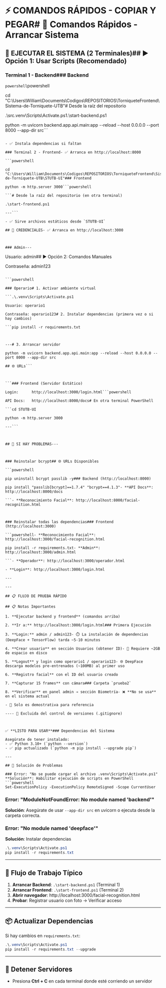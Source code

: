 # ⚡ COMANDOS RÁPIDOS - COPIAR Y PEGAR# 🚀 Comandos Rápidos - Arrancar Sistema



## 🚀 EJECUTAR EL SISTEMA (2 Terminales)## ▶️ Opción 1: Usar Scripts (Recomendado)



### Terminal 1 - Backend### Backend

```powershell```powershell

cd "C:\Users\William\Documents\Codigos\REPOSITORIOS\TorniqueteFrontend\Sistema-de-Torniquete-UTB"# Desde la raíz del repositorio

.\src\.venv\Scripts\Activate.ps1.\start-backend.ps1

python -m uvicorn backend.app.api.main:app --reload --host 0.0.0.0 --port 8000 --app-dir src```

```- ✅ Crea/activa ambiente virtual automáticamente

- ✅ Instala dependencias si faltan

### Terminal 2 - Frontend- ✅ Arranca en http://localhost:8000

```powershell

cd "C:\Users\William\Documents\Codigos\REPOSITORIOS\TorniqueteFrontend\Sistema-de-Torniquete-UTB\STUTB-UI"### Frontend

python -m http.server 3000```powershell

```# Desde la raíz del repositorio (en otra terminal)

.\start-frontend.ps1

---```

- ✅ Sirve archivos estáticos desde `STUTB-UI`

## 🔐 CREDENCIALES- ✅ Arranca en http://localhost:3000



### Admin---

```

Usuario: admin## ▶️ Opción 2: Comandos Manuales

Contraseña: admin123

```### Backend (Paso a Paso)

```powershell

### Operario# 1. Activar ambiente virtual

```.\.venv\Scripts\Activate.ps1

Usuario: operario1

Contraseña: operario123# 2. Instalar dependencias (primera vez o si hay cambios)

```pip install -r requirements.txt



---# 3. Arrancar servidor

python -m uvicorn backend.app.api.main:app --reload --host 0.0.0.0 --port 8000 --app-dir src

## 🌐 URLs```



```### Frontend (Servidor Estático)

Login:      http://localhost:3000/login.html```powershell

API Docs:   http://localhost:8000/docs# En otra terminal PowerShell

```cd STUTB-UI

python -m http.server 3000

---```



## 🔧 SI HAY PROBLEMAS---



### Reinstalar bcrypt## 🌐 URLs Disponibles

```powershell

pip uninstall bcrypt passlib -y### Backend (http://localhost:8000)

pip install "passlib[bcrypt]==1.7.4" "bcrypt==4.1.3"- **API Docs**: http://localhost:8000/docs

```- **Reconocimiento Facial**: http://localhost:8000/facial-recognition.html



### Reinstalar todas las dependencias### Frontend (http://localhost:3000)

```powershell- **Reconocimiento Facial**: http://localhost:3000/facial-recognition.html

pip install -r requirements.txt- **Admin**: http://localhost:3000/admin.html

```- **Operador**: http://localhost:3000/operador.html

- **Login**: http://localhost:3000/login.html

---

---

## 📋 FLUJO DE PRUEBA RÁPIDO

## 📋 Notas Importantes

1. **Ejecutar backend y frontend** (comandos arriba)

2. **Ir a:** http://localhost:3000/login.html### Primera Ejecución

3. **Login:** admin / admin123- ⏱️ La instalación de dependencias (DeepFace + TensorFlow) tarda ~5-10 minutos

4. **Crear usuario** en sección Usuarios (obtener ID)- 💾 Requiere ~2GB de espacio en disco

5. **Logout** y login como operario1 / operario123- 🌐 DeepFace descarga modelos pre-entrenados (~100MB) al primer uso

6. **Registro facial** con el ID del usuario creado

7. **Capturar 15 frames** con cámara### Carpeta `prueba2`

8. **Verificar** en panel admin → sección Biometría- ❌ **No se usa** en el sistema actual

- 📁 Solo es demostrativa para referencia

---- 🚫 Excluida del control de versiones (.gitignore)



✅ **LISTO PARA USAR**### Dependencias del Sistema

Asegúrate de tener instalado:
- ✅ Python 3.10+ (`python --version`)
- ✅ pip actualizado (`python -m pip install --upgrade pip`)

---

## 🔧 Solución de Problemas

### Error: "No se puede cargar el archivo .venv\Scripts\Activate.ps1"
**Solución**: Habilitar ejecución de scripts en PowerShell
```powershell
Set-ExecutionPolicy -ExecutionPolicy RemoteSigned -Scope CurrentUser
```

### Error: "ModuleNotFoundError: No module named 'backend'"
**Solución**: Asegúrate de usar `--app-dir src` en uvicorn o ejecuta desde la carpeta correcta.

### Error: "No module named 'deepface'"
**Solución**: Instalar dependencias
```powershell
.\.venv\Scripts\Activate.ps1
pip install -r requirements.txt
```

---

## 🎯 Flujo de Trabajo Típico

1. **Arrancar Backend**: `.\start-backend.ps1` (Terminal 1)
2. **Arrancar Frontend**: `.\start-frontend.ps1` (Terminal 2)
3. **Abrir navegador**: http://localhost:3000/facial-recognition.html
4. **Probar**: Registrar usuario con foto → Verificar acceso

---

## 📦 Actualizar Dependencias

Si hay cambios en `requirements.txt`:
```powershell
.\.venv\Scripts\Activate.ps1
pip install -r requirements.txt --upgrade
```

---

## 🛑 Detener Servidores

- Presiona **Ctrl + C** en cada terminal donde esté corriendo un servidor
